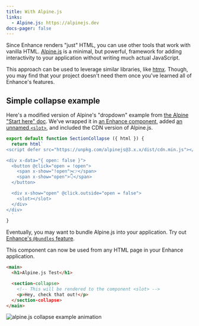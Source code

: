 ```yaml
---
title: With Alpine.js
links:
  - Alpine.js: https://alpinejs.dev
docs-pager: false
---
```


Since Enhance renders "just" HTML, you can use other tools that work with vanilla HTML.
[Alpine.js](https://alpinejs.dev) is a minimal, but powerful, framework for adding interactivity to your application without writing much actual JavaScript.

<doc-callout level="info">

This approach can be used to leverage similar libraries, like [htmx](https://htmx.org/).
Though, you may find that your project doesn't need them once you've learned all of Enhance's features.

</doc-callout>

## Simple collapse example

Here's a modified version of Alpine's "dropdown" example from [the Alpine "Start here" doc](https://alpinejs.dev/start-here#building-a-dropdown).
We've wrapped it in [an Enhance component](/docs/learn/concepts/single-file-components), added [an unnamed `<slot>`](/docs/learn/concepts/html/slots#unnamed-slots), and included the CDN version of Alpine.js.

<doc-code filename="app/elements/section-collapse.mjs" focus="5:14" callout="12-slot" numbered>

```javascript
export default function SectionCollapse ({ html }) {
  return html`
<script defer src="https://unpkg.com/alpinejs@3.x.x/dist/cdn.min.js"></script>

<div x-data="{ open: false }">
  <button @click="open = !open">
    <span x-show="!open">👉</span>
    <span x-show="open">👇</span>
  </button>

  <div x-show="open" @click.outside="open = false">
    <slot></slot>
  </div>
</div>
  `
}
```

</doc-code>

<doc-callout level="tip" mark="🔌">

Eventually, you may want to bundle Alpine.js into your application.
Try out [Enhance's `@bundles` feature](/docs/learn/practices/browser-modules#exporting-bundles).

</doc-callout>

This component can now be used from any HTML page in your Enhance application.

<doc-code filename="app/pages/my-page.html" focus="4:7" numbered>

```html
<main>
  <h1>Alpine.js Test</h1>

  <section-collapse>
    <!-- This will be rendered to the component <slot> -->
    <p>Hey, check that out!</p>
  </section-collapse>
</main>

```

</doc-code>

![alpine.js collapse example animation](img/gif/example-alpinejs-collapse.gif)
